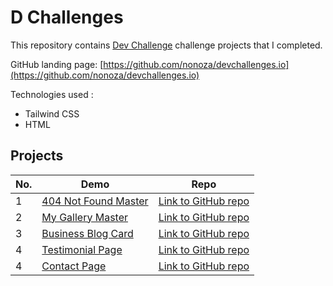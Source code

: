 # D Challenges

This repository contains [Dev Challenge](https://devchallenges.io/) challenge projects that I completed.



GitHub landing page: [https://github.com/nonoza/devchallenges.io](https://github.com/nonoza/devchallenges.io)

Technologies used :
- Tailwind CSS
- HTML

## Projects

| No. | Demo                                                                             | Repo |
| --- | ------------------------------------------------------------------------------------------------- | ---- |
| 1   | [404 Not Found Master](https://nonoza.github.io/devchallenges.io/404-not-found-master/)         | [Link to GitHub repo](https://github.com/nonoza/devchallenges.io/tree/main/404-not-found-master) |
| 2   | [My Gallery Master](https://nonoza.github.io/devchallenges.io/my-gallery-master/)         | [Link to GitHub repo](https://github.com/nonoza/devchallenges.io/tree/main/my-gallery-master/) |
| 3   | [Business Blog Card](https://nonoza.github.io/devchallenges.io/Business%20Blog%20Card/)         | [Link to GitHub repo](https://github.com/nonoza/devchallenges.io/tree/main/Business%20Blog%20Card) |
| 4  | [Testimonial Page](https://nonoza.github.io/devchallenges.io/testimonial-page/)         | [Link to GitHub repo](https://github.com/nonoza/devchallenges.io/tree/main/testimonial-page) |
| 4  | [Contact Page](https://nonoza.github.io/devchallenges.io/contact-page/)         | [Link to GitHub repo](https://github.com/nonoza/devchallenges.io/tree/main/contact-page) |
